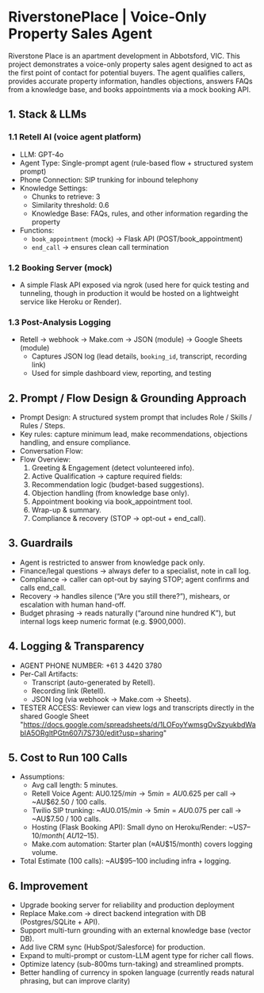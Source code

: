 # RiverstonePlace | Voice-Only Property Sales Agent
Riverstone Place is an apartment development in Abbotsford, VIC. This project demonstrates a voice-only property sales agent designed to act as the first point of contact for potential buyers. The agent qualifies callers, provides accurate property information, handles objections, answers FAQs from a knowledge base, and books appointments via a mock booking API.

## 1. Stack & LLMs
### 1.1 Retell AI (voice agent platform)
- LLM: GPT-4o
- Agent Type: Single-prompt agent (rule-based flow + structured system prompt)
- Phone Connection: SIP trunking for inbound telephony
- Knowledge Settings:
  - Chunks to retrieve: 3
  - Similarity threshold: 0.6
  - Knowledge Base: FAQs, rules, and other information regarding the property
- Functions:
  - `book_appointment` (mock) -> Flask API (POST/book_appointment)
  - `end_call` -> ensures clean call termination

### 1.2 Booking Server (mock)
- A simple Flask API exposed via ngrok (used here for quick testing and tunneling, though in production it would be hosted on a lightweight service like Heroku or Render).

### 1.3 Post-Analysis Logging 
- Retell -> webhook -> Make.com -> JSON (module) -> Google Sheets (module)
  - Captures JSON log (lead details, `booking_id`, transcript, recording link)
  - Used for simple dashboard view, reporting, and testing 

## 2. Prompt / Flow Design & Grounding Approach
- Prompt Design: A structured system prompt that includes Role / Skills / Rules / Steps. 
- Key rules: capture minimum lead, make recommendations, objections handling, and ensure compliance.  
- Conversation Flow:
- Flow Overview:
  1. Greeting & Engagement (detect volunteered info).
  2. Active Qualification → capture required fields:
  3. Recommendation logic (budget-based suggestions).
  4. Objection handling (from knowledge base only).
  5. Appointment booking via book_appointment tool.
  6. Wrap-up & summary.
  7. Compliance & recovery (STOP → opt-out + end_call).

## 3. Guardrails 
- Agent is restricted to answer from knowledge pack only. 
- Finance/legal questions → always defer to a specialist, note in call log.
- Compliance → caller can opt-out by saying STOP; agent confirms and calls end_call.
- Recovery → handles silence (“Are you still there?”), mishears, or escalation with human hand-off.
- Budget phrasing → reads naturally (“around nine hundred K”), but internal logs keep numeric format (e.g. $900,000).

## 4. Logging & Transparency 
- AGENT PHONE NUMBER: +61 3 4420 3780
- Per-Call Artifacts:
  - Transcript (auto-generated by Retell).
  - Recording link (Retell).
  - JSON log (via webhook → Make.com → Sheets).
- TESTER ACCESS: Reviewer can view logs and transcripts directly in the shared Google Sheet "https://docs.google.com/spreadsheets/d/1LOFoyYwmsgOvSzyukbdWabIA5ORgltPGtn607i7S730/edit?usp=sharing"

## 5. Cost to Run 100 Calls
- Assumptions:
  - Avg call length: 5 minutes.
  - Retell Voice Agent: AU$0.125/min → 5 min = AU$0.625 per call → ~AU$62.50 / 100 calls.
  - Twilio SIP trunking: ~AU$0.015/min → 5 min = AU$0.075 per call → ~AU$7.50 / 100 calls.
  - Hosting (Flask Booking API): Small dyno on Heroku/Render: ~US$7–10/month (~AU$12–15).
  - Make.com automation: Starter plan (≈AU$15/month) covers logging volume.
- Total Estimate (100 calls): ~AU$95–100 including infra + logging.

## 6. Improvement 
- Upgrade booking server for reliability and production deployment
- Replace Make.com → direct backend integration with DB (Postgres/SQLite + API).
- Support multi-turn grounding with an external knowledge base (vector DB).
- Add live CRM sync (HubSpot/Salesforce) for production.
- Expand to multi-prompt or custom-LLM agent type for richer call flows.
- Optimize latency (sub-800ms turn-taking) and streamlined prompts.
- Better handling of currency in spoken language (currently reads natural phrasing, but can improve clarity)
